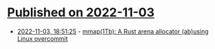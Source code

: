# [Published on 2022-11-03](index.md)

* [2022-11-03, 18:51:25](https://lobste.rs/s/zlz6lj/mmap_1tb_rust_arena_allocator_ab_using) - [mmap(1Tb): A Rust arena allocator (ab)using Linux overcommit](https://vgel.me/posts/mmap-arena-alloc/)
